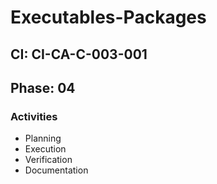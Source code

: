 # Executables-Packages

## CI: CI-CA-C-003-001
## Phase: 04

### Activities
- Planning
- Execution
- Verification
- Documentation
